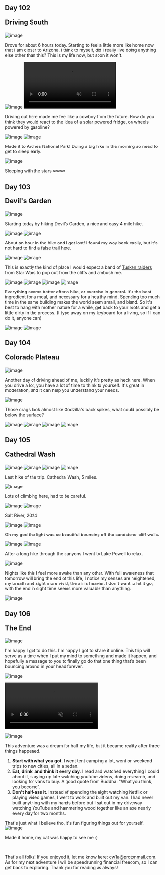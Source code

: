 ## Day 102 <p class="inline text-gray-700 ">Driving South</p>

![image](/img/trips/west-coast-2024/0902-1.jpg)

Drove for about 6 hours today. Starting to feel a little more like home now that I am closer to Arizona. I think to myself, did I really live doing anything else other than this? This is my life now, but soon it won't.

![image](/img/trips/west-coast-2024/0902-2.jpg)
<video src="/img/trips/west-coast-2024/0902-vid.mp4" type="video/mp4" autoplay loop muted playsinline ></video>

Driving out here made me feel like a cowboy from the future. How do you think they would react to the idea of a solar powered fridge, on wheels powered by gasoline?

![image](/img/trips/west-coast-2024/0902-3.jpg)
![image](/img/trips/west-coast-2024/0902-4.jpg)

Made it to Arches National Park! Doing a big hike in the morning so need to get to sleep early.

![image](/img/trips/west-coast-2024/0902-5.jpg)

Sleeping with the stars 💤💤💤

## Day 103 <p class="inline text-gray-700 ">Devil's Garden</p>

![image](/img/trips/west-coast-2024/0903-1.jpg)

Starting today by hiking Devil's Garden, a nice and easy 4 mile hike.

![image](/img/trips/west-coast-2024/0903-2.jpg)
![image](/img/trips/west-coast-2024/0903-3.jpg)

About an hour in the hike and I got lost! I found my way back easily, but it's not hard to find a false trail here.

![image](/img/trips/west-coast-2024/0903-4.jpg)
![image](/img/trips/west-coast-2024/0903-5.jpg)

This is exactly the kind of place I would expect a band of [Tusken raiders](https://www.starwars.com/databank/tusken-raiders) from Star Wars to pop out from the cliffs and ambush me.

![image](/img/trips/west-coast-2024/0903-6.jpg)
![image](/img/trips/west-coast-2024/0903-7.jpg)
![image](/img/trips/west-coast-2024/0903-8.jpg)
![image](/img/trips/west-coast-2024/0903-9.jpg)

Everything seems better after a hike, or exercise in general. It's the best ingredient for a meal, and necessary for a healthy mind. Spending too much time in the same building makes the world seem small, and bland. So it's best to hang with mother nature for a while, get back to your roots and get a little dirty in the process. (I type away on my keyboard for a living, so if I can do it, anyone can)

![image](/img/trips/west-coast-2024/0903-10.jpg)
![image](/img/trips/west-coast-2024/0903-11.jpg)

## Day 104 <p class="inline text-gray-700 ">Colorado Plateau</p>

![image](/img/trips/west-coast-2024/0904-1.jpg)

Another day of driving ahead of me, luckily it's pretty as heck here. When you drive a lot, you have a lot of time to think to yourself. It's great in moderation, and it can help you understand your needs.

![image](/img/trips/west-coast-2024/0904-2.jpg)

Those crags look almost like Godzilla's back spikes, what could possibly be below the surface?

![image](/img/trips/west-coast-2024/0904-3.jpg)
![image](/img/trips/west-coast-2024/0904-4.jpg)
![image](/img/trips/west-coast-2024/0904-5.jpg)
![image](/img/trips/west-coast-2024/0904-6.jpg)

## Day 105 <p class="inline text-gray-700 ">Cathedral Wash</p>

![image](/img/trips/west-coast-2024/0905-1.jpg)
![image](/img/trips/west-coast-2024/0905-2.jpg)
![image](/img/trips/west-coast-2024/0905-4.jpg)
![image](/img/trips/west-coast-2024/0905-3.jpg)

Last hike of the trip. Cathedral Wash, 5 miles.

![image](/img/trips/west-coast-2024/0905-5.jpg)

Lots of climbing here, had to be careful.

![image](/img/trips/west-coast-2024/0905-6.jpg)
![image](/img/trips/west-coast-2024/0905-7.jpg)

<p class="text-center">Salt River, 2024</p>

![image](/img/trips/west-coast-2024/0905-8.jpg)
![image](/img/trips/west-coast-2024/0905-9.jpg)

Oh my god the light was so beautiful bouncing off the sandstone-cliff walls.

![image](/img/trips/west-coast-2024/0905-10.jpg)
![image](/img/trips/west-coast-2024/0905-11.jpg)

After a long hike through the canyons I went to Lake Powell to relax.

![image](/img/trips/west-coast-2024/0905-12.jpg)

Nights like this I feel more awake than any other. With full awareness that tomorrow will bring the end of this life, I notice my senses are heightened, my breath and sight more vivid, the air is heavier. I don't want to let it go, with the end in sight time seems more valuable than anything.

![image](/img/trips/west-coast-2024/0905-14.jpg)

## Day 106 <p class="inline text-gray-700 ">The End</p>

![image](/img/trips/west-coast-2024/0905-13.jpg)

I'm happy I got to do this. I'm happy I got to share it online. This trip will serve as a time when I put my mind to something and made it happen, and hopefully a message to you to finally go do that one thing that's been bouncing around in your head forever.

![image](/img/trips/west-coast-2024/0906-2.jpg)

<video src="/img/trips/west-coast-2024/0906-vid.mp4" type="video/mp4" autoplay loop muted playsinline ></video>

![image](/img/trips/west-coast-2024/0906-1.jpg)

This adventure was a dream for half my life, but it became reality after three things happened.

1. **Start with what you got**. I went tent camping a lot, went on weekend trips to new cities, all in a sedan.
2. **Eat, drink, and think it every day**. I read and watched everything I could about it, staying up late watching youtube videos, doing research, and looking for vans to buy. A good quote from Buddha: "What you think, you become".
3. **Don't half-ass it**. Instead of spending the night watching Netflix or playing video games, I went to work and built out my van. I had never built anything with my hands before but I sat out in my driveway watching YouTube and hammering wood together like an ape nearly every day for two months.

That's just what I believe tho, it's fun figuring things out for yourself.
![image](/img/trips/west-coast-2024/0905-end.jpg)

Made it home, my cat was happy to see me :)

<br>

That's all folks! If you enjoyed it, let me know here: <a href="mailto:cw1a@protonmail.com">cw1a@protonmail.com</a>. As for my next adventure I will be speedrunning financial freedom, so I can get back to exploring. Thank you for reading as always!
